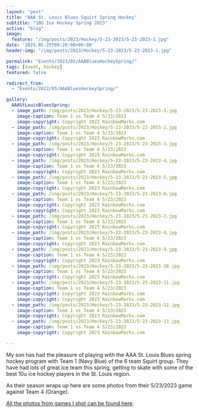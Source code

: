 ```yaml
---
layout: "post"
title: "AAA St. Louis Blues Squirt Spring Hockey"
subtitle: "10U Ice Hockey Spring 2023"
active: "blog"
image:
  feature: "/img/posts/2023/Hockey/5-23-2023/5-23-2023-1.jpg"
date: '2023-05-25T09:20:00+00:00'
header-img: "/img/posts/2023/Hockey/5-23-2023/5-23-2023-1.jpg"

permalink: "Events/2023/05/AAABluesHockeySpring/"
tags: [event, hockey]
featured: false

redirect_from: 
  - "Events/2022/05/AAABluesHockeySpring/"

gallery:
  AAAStLouisBluesSpring:
  - image_path: /img/posts/2023/Hockey/5-23-2023/5-23-2023-1.jpg
    image-caption: Team 1 vs Team 4 5/23/2023
    image-copyright: Copyright 2023 RainbowMarks.com
  - image_path: /img/posts/2023/Hockey/5-23-2023/5-23-2023-2.jpg
    image-caption: Team 1 vs Team 4 5/23/2023
    image-copyright: Copyright 2023 RainbowMarks.com
  - image_path: /img/posts/2023/Hockey/5-23-2023/5-23-2023-3.jpg
    image-caption: Team 1 vs Team 4 5/23/2023
    image-copyright: Copyright 2023 RainbowMarks.com
  - image_path: /img/posts/2023/Hockey/5-23-2023/5-23-2023-4.jpg
    image-caption: Team 1 vs Team 4 5/23/2023
    image-copyright: Copyright 2023 RainbowMarks.com
  - image_path: /img/posts/2023/Hockey/5-23-2023/5-23-2023-5.jpg
    image-caption: Team 1 vs Team 4 5/23/2023
    image-copyright: Copyright 2023 RainbowMarks.com
  - image_path: /img/posts/2023/Hockey/5-23-2023/5-23-2023-6.jpg
    image-caption: Team 1 vs Team 4 5/23/2023
    image-copyright: Copyright 2023 RainbowMarks.com
    image-copyright: Copyright 2023 RainbowMarks.com
  - image_path: /img/posts/2023/Hockey/5-23-2023/5-23-2023-7.jpg
    image-caption: Team 1 vs Team 4 5/23/2023
    image-copyright: Copyright 2023 RainbowMarks.com
  - image_path: /img/posts/2023/Hockey/5-23-2023/5-23-2023-8.jpg
    image-caption: Team 1 vs Team 4 5/23/2023
    image-copyright: Copyright 2023 RainbowMarks.com
  - image_path: /img/posts/2023/Hockey/5-23-2023/5-23-2023-9.jpg
    image-caption: Team 1 vs Team 4 5/23/2023
    image-copyright: Copyright 2023 RainbowMarks.com
  - image_path: /img/posts/2023/Hockey/5-23-2023/5-23-2023-10.jpg
    image-caption: Team 1 vs Team 4 5/23/2023
    image-copyright: Copyright 2023 RainbowMarks.com
  - image_path: /img/posts/2023/Hockey/5-23-2023/5-23-2023-11.jpg
    image-caption: Team 1 vs Team 4 5/23/2023
    image-copyright: Copyright 2023 RainbowMarks.com
    image-copyright: Copyright 2023 RainbowMarks.com
  - image_path: /img/posts/2023/Hockey/5-23-2023/5-23-2023-12.jpg
    image-caption: Team 1 vs Team 4 5/23/2023
    image-copyright: Copyright 2023 RainbowMarks.com
  - image_path: /img/posts/2023/Hockey/5-23-2023/5-23-2023-13.jpg
    image-caption: Team 1 vs Team 4 5/23/2023
    image-copyright: Copyright 2023 RainbowMarks.com

---
```

My son has had the pleasure of playing with the AAA St. Louis Blues spring hockey program with Team 1 (Navy Blue) of the 6 team Squirt group. They have had lots of great ice team this spring, getting to skate with some of the best 10u ice hockey players in the St. Louis region.

As their season wraps up here are some photos from their 5/23/2023 game against Team 4 (Orange).

[All the photos from games I shot can be found here](https://photos.rainbowmarks.com/2023/Hockey/Spring-AAA-Blues-10U).

